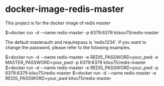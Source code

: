 # docker-image-redis-master
This project is for the docker image of redis master

$>docker run -d --name redis-master -p 6379:6379 kilsoo75/redis-master

The default masterauth and requirepass is 'redis1234'.
If you want to change the password, please refer to the folowing examples.

$>docker run -d --name redis-master -e REDIS_PASSWORD=your_pwd -e MASTER_PASSWORD=your_pwd -p 6379:6379 kilso75/redis-master
$>docker run -d --name redis-master -e REDIS_PASSWORD=your_pwd -p 6379:6379 kilso75/redis-master
$>docker run -d --name redis-master -e REDIS_PASSWORD=your_pwd kilso75/redis-master


